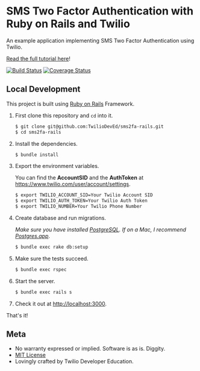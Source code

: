 # SMS Two Factor Authentication with Ruby on Rails and Twilio

An example application implementing SMS Two Factor Authentication using Twilio.


[Read the full tutorial here](https://www.twilio.com/docs/tutorials/walkthrough/sms-two-factor-authentication/ruby/rails)!


[![Build Status](https://travis-ci.org/TwilioDevEd/sms2fa-rails.svg?branch=master)](https://travis-ci.org/TwilioDevEd/sms2fa-rails)
[![Coverage Status](https://coveralls.io/repos/github/TwilioDevEd/sms2fa-rails/badge.svg?branch=master)](https://coveralls.io/github/TwilioDevEd/sms2fa-rails?branch=master)

## Local Development

This project is built using [Ruby on Rails](http://rubyonrails.org/) Framework.

1. First clone this repository and `cd` into it.

   ```bash
   $ git clone git@github.com:TwilioDevEd/sms2fa-rails.git
   $ cd sms2fa-rails
   ```

1. Install the dependencies.

   ```bash
   $ bundle install
   ```

1. Export the environment variables.

   You can find the **AccountSID** and the **AuthToken** at https://www.twilio.com/user/account/settings.

   ```bash
   $ export TWILIO_ACCOUNT_SID=Your Twilio Account SID
   $ export TWILIO_AUTH_TOKEN=Your Twilio Auth Token
   $ export TWILIO_NUMBER=Your Twilio Phone Number
   ```

1. Create database and run migrations.

   _Make sure you have installed [PostgreSQL](http://www.postgresql.org/). If on
   a Mac, I recommend [Postgres.app](http://postgresapp.com)_.

   ```bash
   $ bundle exec rake db:setup
   ```

1. Make sure the tests succeed.

   ```bash
   $ bundle exec rspec
   ```

1. Start the server.

   ```bash
   $ bundle exec rails s
   ```

1. Check it out at [http://localhost:3000](http://localhost:3000).

That's it!

## Meta

* No warranty expressed or implied. Software is as is. Diggity.
* [MIT License](http://www.opensource.org/licenses/mit-license.html)
* Lovingly crafted by Twilio Developer Education.
